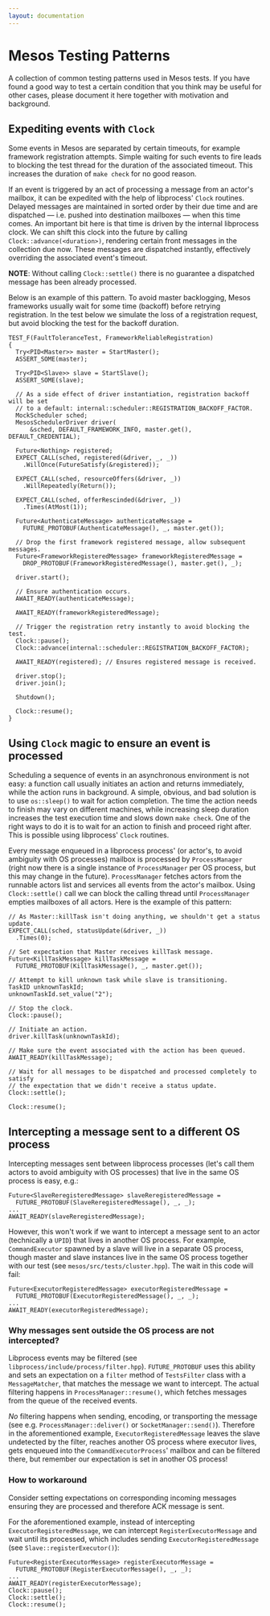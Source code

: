 ```yaml
---
layout: documentation
---
```


# Mesos Testing Patterns

A collection of common testing patterns used in Mesos tests. If you have found a good way to test a certain condition that you think may be useful for other cases, please document it here together with motivation and background.

## Expediting events with `Clock`
Some events in Mesos are separated by certain timeouts, for example framework registration attempts. Simple waiting for such events to fire leads to blocking the test thread for the duration of the associated timeout. This increases the duration of `make check` for no good reason.

If an event is triggered by an act of processing a message from an actor's mailbox, it can be expedited with the help of libprocess' `Clock` routines. Delayed messages are maintained in sorted order by their due time and are dispatched — i.e. pushed into destination mailboxes — when this time comes. An important bit here is that time is driven by the internal libprocess clock. We can shift this clock into the future by calling `Clock::advance(<duration>)`, rendering certain front messages in the collection due now. These messages are dispatched instantly, effectively overriding the associated event's timeout.

**NOTE**: Without calling `Clock::settle()` there is no guarantee a dispatched message has been already processed.

Below is an example of this pattern. To avoid master backlogging, Mesos frameworks usually wait for some time (backoff) before retrying registration. In the test below we simulate the loss of a registration request, but avoid blocking the test for the backoff duration.

~~~{.cpp}
TEST_F(FaultToleranceTest, FrameworkReliableRegistration)
{
  Try<PID<Master>> master = StartMaster();
  ASSERT_SOME(master);

  Try<PID<Slave>> slave = StartSlave();
  ASSERT_SOME(slave);

  // As a side effect of driver instantiation, registration backoff will be set
  // to a default: internal::scheduler::REGISTRATION_BACKOFF_FACTOR.
  MockScheduler sched;
  MesosSchedulerDriver driver(
      &sched, DEFAULT_FRAMEWORK_INFO, master.get(), DEFAULT_CREDENTIAL);

  Future<Nothing> registered;
  EXPECT_CALL(sched, registered(&driver, _, _))
    .WillOnce(FutureSatisfy(&registered));

  EXPECT_CALL(sched, resourceOffers(&driver, _))
    .WillRepeatedly(Return());

  EXPECT_CALL(sched, offerRescinded(&driver, _))
    .Times(AtMost(1));

  Future<AuthenticateMessage> authenticateMessage =
    FUTURE_PROTOBUF(AuthenticateMessage(), _, master.get());

  // Drop the first framework registered message, allow subsequent messages.
  Future<FrameworkRegisteredMessage> frameworkRegisteredMessage =
    DROP_PROTOBUF(FrameworkRegisteredMessage(), master.get(), _);

  driver.start();

  // Ensure authentication occurs.
  AWAIT_READY(authenticateMessage);

  AWAIT_READY(frameworkRegisteredMessage);

  // Trigger the registration retry instantly to avoid blocking the test.
  Clock::pause();
  Clock::advance(internal::scheduler::REGISTRATION_BACKOFF_FACTOR);

  AWAIT_READY(registered); // Ensures registered message is received.

  driver.stop();
  driver.join();

  Shutdown();

  Clock::resume();
}
~~~

## Using `Clock` magic to ensure an event is processed
Scheduling a sequence of events in an asynchronous environment is not easy: a function call usually initiates an action and returns immediately, while the action runs in background. A simple, obvious, and bad solution is to use `os::sleep()` to wait for action completion. The time the action needs to finish may vary on different machines, while increasing sleep duration increases the test execution time and slows down `make check`. One of the right ways to do it is to wait for an action to finish and proceed right after. This is possible using libprocess' `Clock` routines.


Every message enqueued in a libprocess process' (or actor's, to avoid ambiguity with OS processes) mailbox is processed by `ProcessManager` (right now there is a single instance of `ProcessManager` per OS process, but this may change in the future). `ProcessManager` fetches actors from the runnable actors list and services all events from the actor's mailbox. Using `Clock::settle()` call we can block the calling thread until `ProcessManager` empties mailboxes of all actors. Here is the example of this pattern:

~~~{.cpp}
// As Master::killTask isn't doing anything, we shouldn't get a status update.
EXPECT_CALL(sched, statusUpdate(&driver, _))
  .Times(0);

// Set expectation that Master receives killTask message.
Future<KillTaskMessage> killTaskMessage =
  FUTURE_PROTOBUF(KillTaskMessage(), _, master.get());

// Attempt to kill unknown task while slave is transitioning.
TaskID unknownTaskId;
unknownTaskId.set_value("2");

// Stop the clock.
Clock::pause();

// Initiate an action.
driver.killTask(unknownTaskId);

// Make sure the event associated with the action has been queued.
AWAIT_READY(killTaskMessage);

// Wait for all messages to be dispatched and processed completely to satisfy
// the expectation that we didn't receive a status update.
Clock::settle();

Clock::resume();
~~~

## Intercepting a message sent to a different OS process
Intercepting messages sent between libprocess processes (let's call them actors to avoid ambiguity with OS processes) that live in the same OS process is easy, e.g.:

~~~{.cpp}
Future<SlaveReregisteredMessage> slaveReregisteredMessage =
  FUTURE_PROTOBUF(SlaveReregisteredMessage(), _, _);
...
AWAIT_READY(slaveReregisteredMessage);
~~~

However, this won't work if we want to intercept a message sent to an actor (technically a `UPID`) that lives in another OS process. For example, `CommandExecutor` spawned by a slave will live in a separate OS process, though master and slave instances live in the same OS process together with our test (see `mesos/src/tests/cluster.hpp`). The wait in this code will fail:

~~~{.cpp}
Future<ExecutorRegisteredMessage> executorRegisteredMessage =
  FUTURE_PROTOBUF(ExecutorRegisteredMessage(), _, _);
...
AWAIT_READY(executorRegisteredMessage);
~~~

### Why messages sent outside the OS process are not intercepted?
Libprocess events may be filtered (see `libprocess/include/process/filter.hpp`). `FUTURE_PROTOBUF` uses this ability and sets an expectation on a `filter` method of `TestsFilter` class with a `MessageMatcher`, that matches the message we want to intercept. The actual filtering happens in `ProcessManager::resume()`, which fetches messages from the queue of the received events.

*No* filtering happens when sending, encoding, or transporting the message (see e.g. `ProcessManager::deliver()` or `SocketManager::send()`). Therefore in the aforementioned example, `ExecutorRegisteredMessage` leaves the slave undetected by the filter, reaches another OS process where executor lives, gets enqueued into the `CommandExecutorProcess`' mailbox and can be filtered there, but remember our expectation is set in another OS process!

### How to workaround
Consider setting expectations on corresponding incoming messages ensuring they are processed and therefore ACK message is sent.

For the aforementioned example, instead of intercepting `ExecutorRegisteredMessage`, we can intercept `RegisterExecutorMessage` and wait until its processed, which includes sending `ExecutorRegisteredMessage` (see `Slave::registerExecutor()`):

~~~{.cpp}
Future<RegisterExecutorMessage> registerExecutorMessage =
  FUTURE_PROTOBUF(RegisterExecutorMessage(), _, _);
...
AWAIT_READY(registerExecutorMessage);
Clock::pause();
Clock::settle();
Clock::resume();
~~~
